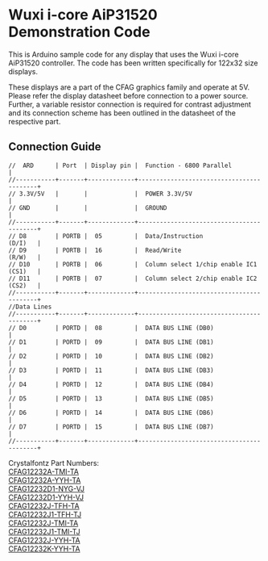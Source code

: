 # Wuxi i-core AiP31520 Demonstration Code
This is Arduino sample code for any display that uses the Wuxi i-core AiP31520 controller. The code has been written specifically for 122x32 size displays. 

These displays are a part of the CFAG graphics family and operate at 5V. Please refer the display datasheet before connection to a power source. Further, a variable resistor connection is required for contrast adjustment and its connection scheme has been outlined in the datasheet of the respective part.

## Connection Guide
```
//  ARD      | Port  | Display pin |  Function - 6800 Parallel                |
//-----------+-------+-------------+------------------------------------------+
// 3.3V/5V   |       |             |  POWER 3.3V/5V                           |
// GND       |       |             |  GROUND                                  |
//-----------+-------+-------------+------------------------------------------+
// D8        | PORTB |  05         |  Data/Instruction                (D/I)   |
// D9        | PORTB |  16         |  Read/Write                      (R/W)   |
// D10       | PORTB |  06         |  Column select 1/chip enable IC1 (CS1)   |
// D11       | PORTB |  07         |  Column select 2/chip enable IC2 (CS2)   |
//-----------+-------+-------------+------------------------------------------+
//Data Lines
//-----------+-------+-------------+------------------------------------------+
// D0        | PORTD |  08         |  DATA BUS LINE (DB0)                     |
// D1        | PORTD |  09         |  DATA BUS LINE (DB1)                     |
// D2        | PORTD |  10         |  DATA BUS LINE (DB2)                     |
// D3        | PORTD |  11         |  DATA BUS LINE (DB3)                     |
// D4        | PORTD |  12         |  DATA BUS LINE (DB4)                     |
// D5        | PORTD |  13         |  DATA BUS LINE (DB5)                     |
// D6        | PORTD |  14         |  DATA BUS LINE (DB6)                     |
// D7        | PORTD |  15         |  DATA BUS LINE (DB7)                     |
//-----------+-------+-------------+------------------------------------------+
```


Crystalfontz Part Numbers:\
[CFAG12232A-TMI-TA](https://www.crystalfontz.com/product/cfag12232atmita-graphical-display-module-lcd-122x32)\
[CFAG12232A-YYH-TA](https://www.crystalfontz.com/product/cfag12232ayyhta-122x32-graphical-lcd-display-module)\
[CFAG12232D1-NYG-VJ](https://www.crystalfontz.com/product/cfag12232d1nygvj)\
[CFAG12232D1-YYH-VJ](https://www.crystalfontz.com/product/cfag12232d1yyhvj-122x32-transflective-graphic-lcd-display)\
[CFAG12232J-TFH-TA](https://www.crystalfontz.com/product/cfag12232jtfhta-graphic-lcd-module-122x32)\
[CFAG12232J1-TFH-TJ](https://www.crystalfontz.com/product/cfag12232j1tfhtj)\
[CFAG12232J-TMI-TA](https://www.crystalfontz.com/product/cfag12232jtmita-lcd-module-122x32-graphic)\
[CFAG12232J1-TMI-TJ](https://www.crystalfontz.com/product/cfag12232j1tmitj)\
[CFAG12232J-YYH-TA](https://www.crystalfontz.com/product/cfag12232jyyhta-graphic-lcd-122x32)\
[CFAG12232K-YYH-TA](https://www.crystalfontz.com/product/cfag12232kyyhta-graphical-lcd-module-122x32)
